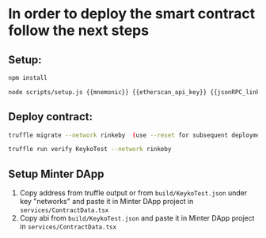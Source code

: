 # In order to deploy the smart contract follow the next steps

## Setup:
```bash
npm install
```

```bash
node scripts/setup.js {{mnemonic}} {{etherscan_api_key}} {{jsonRPC_link}}
```

## Deploy contract:
```bash
truffle migrate --network rinkeby  (use --reset for subsequent deployments)
```

```bash
truffle run verify KeykoTest --network rinkeby
```

## Setup Minter DApp
1. Copy address from truffle output or from ``build/KeykoTest.json`` under key "networks" and paste it in Minter DApp project in ``services/ContractData.tsx`` 
2. Copy abi from ``build/KeykoTest.json`` and paste it in Minter DApp project in ``services/ContractData.tsx``

